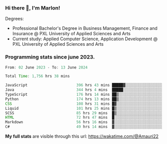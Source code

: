 
### Hi there 👋, I'm Marlon!

Degrees: 
- Professional Bachelor's Degree in Business Management, Finance and Insurance @ PXL University of Applied Sciences and Arts
- Current study: Applied Computer Science, Application Development @ PXL University of Applied Sciences and Arts

### Programming stats since june 2023.
<!--START_SECTION:waka-->

```java
From: 02 June 2023 - To: 13 June 2024

Total Time: 1,756 hrs 38 mins

JavaScript                      396 hrs 43 mins █████▓░░░░░░░░░░░░░░░░░░░   22.46 %
Java                            344 hrs 4 mins  █████░░░░░░░░░░░░░░░░░░░░   19.48 %
TypeScript                      176 hrs 14 mins ██▒░░░░░░░░░░░░░░░░░░░░░░   09.98 %
Python                          174 hrs 13 mins ██▒░░░░░░░░░░░░░░░░░░░░░░   09.86 %
CSS                             108 hrs 31 mins █▓░░░░░░░░░░░░░░░░░░░░░░░   06.14 %
Liquid                          101 hrs 25 mins █▒░░░░░░░░░░░░░░░░░░░░░░░   05.74 %
SCSS                            85 hrs 29 mins  █▒░░░░░░░░░░░░░░░░░░░░░░░   04.84 %
HTML                            72 hrs 47 mins  █░░░░░░░░░░░░░░░░░░░░░░░░   04.12 %
Markdown                        56 hrs 16 mins  ▓░░░░░░░░░░░░░░░░░░░░░░░░   03.19 %
C#                              49 hrs 14 mins  ▓░░░░░░░░░░░░░░░░░░░░░░░░   02.79 %
```

<!--END_SECTION:waka-->
**My full stats** are visible through this url: https://wakatime.com/@Amauri22
